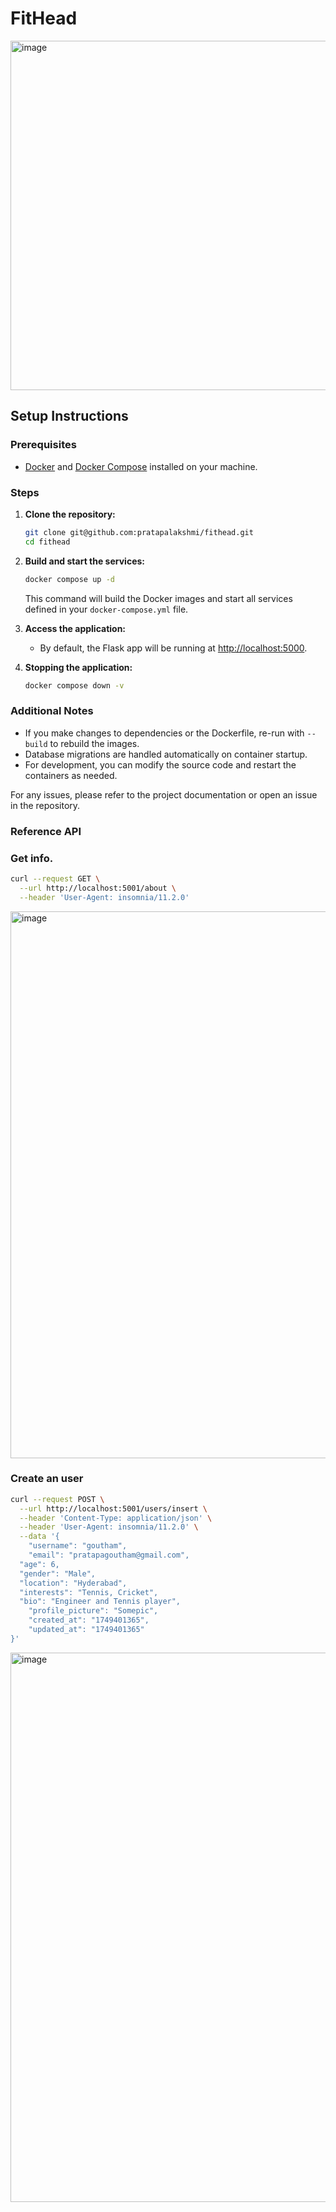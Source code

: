 # FitHead
<img width="559" alt="image" src="https://github.com/user-attachments/assets/b2780ac3-abce-40cf-8bbf-915e10d9fb1d" />

## Setup Instructions

### Prerequisites

- [Docker](https://docs.docker.com/get-docker/) and [Docker Compose](https://docs.docker.com/compose/install/) installed on your machine.

### Steps

1. **Clone the repository:**
   ```bash
   git clone git@github.com:pratapalakshmi/fithead.git
   cd fithead
   ```

2. **Build and start the services:**
   ```bash
   docker compose up -d
   ```
   This command will build the Docker images and start all services defined in your `docker-compose.yml` file.

3. **Access the application:**
   - By default, the Flask app will be running at [http://localhost:5000](http://localhost:5000).

4. **Stopping the application:**
   ```bash
   docker compose down -v
   ```

### Additional Notes

- If you make changes to dependencies or the Dockerfile, re-run with `--build` to rebuild the images.
- Database migrations are handled automatically on container startup.
- For development, you can modify the source code and restart the containers as needed.

For any issues, please refer to the project documentation or open an issue in the repository.

### Reference API

### Get info.
```bash
curl --request GET \
  --url http://localhost:5001/about \
  --header 'User-Agent: insomnia/11.2.0'

```

<img width="875" alt="image" src="https://github.com/user-attachments/assets/1b055d28-aedc-4906-b4af-a8ac75a9f747" />


### Create an user
```bash
curl --request POST \
  --url http://localhost:5001/users/insert \
  --header 'Content-Type: application/json' \
  --header 'User-Agent: insomnia/11.2.0' \
  --data '{
	"username": "goutham",
	"email": "pratapagoutham@gmail.com",
  "age": 6,
  "gender": "Male",
  "location": "Hyderabad",
  "interests": "Tennis, Cricket",
  "bio": "Engineer and Tennis player",
	"profile_picture": "Somepic",
	"created_at": "1749401365",
	"updated_at": "1749401365"
}'
```

<img width="879" alt="image" src="https://github.com/user-attachments/assets/4b3347d9-af8e-4935-a452-ded78a59a245" />

